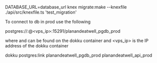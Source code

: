 DATABASE_URL=database_url knex migrate:make --knexfile ./api/src/knexfile.ts 'test_migration'

To connect to db in prod use the following

postgres://<postgresusername>:<postgrespassword>@<vps_ip>:15291/planandeatwell_pgdb_prod

where <postgresusername> and <postgrespassword> can be found on the dokku container and <vps_ip> is the IP address of the dokku container

dokku postgres:link planandeatwell_pgdb_prod planandeatwell_api_prod
